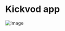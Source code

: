 # Kickvod app

![Image]([https://i.ibb.co/jvYHHJXx/image.png](https://i.ibb.co/jZRx0hFb/image.png))

